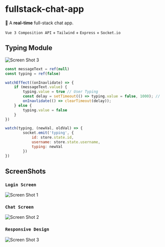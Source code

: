 # fullstack-chat-app

🥳 A **real-time** full-stack chat app.

`Vue 3 Composition API` + `Tailwind` + `Express` + `Socket.io`

## Typing Module

![Screen Shot 3](https://gcdnb.pbrd.co/images/V9FVaoWIh6E3.png?o=1)

```js
const messageText = ref(null)
const typing = ref(false)

watchEffect((onInavlidate) => {
    if (messageText.value) {
        typing.value = true // User Typing
        const delay = setTimeout(() => typing.value = false, 1000); // User not typing
        onInavlidate(() => clearTimeout(delay));
    } else {
        typing.value = false
    }
})

watch(typing, (newVal, oldVal) => {
        socket.emit('typing', {
            id: store.state.id,
            username: store.state.username,
            typing: newVal
        })
})

```

## ScreenShots

### `Login Screen`

![Screen Shot 1](https://gcdnb.pbrd.co/images/bMdxR30uaN8Q.png?o=1)

### `Chat Screen`

![Screen Shot 2](https://gcdnb.pbrd.co/images/RQLLDmtIk169.png?o=1)

### `Responsive Design`

![Screen Shot 3](https://gcdnb.pbrd.co/images/kQKCl7H6aREo.png?o=1)
